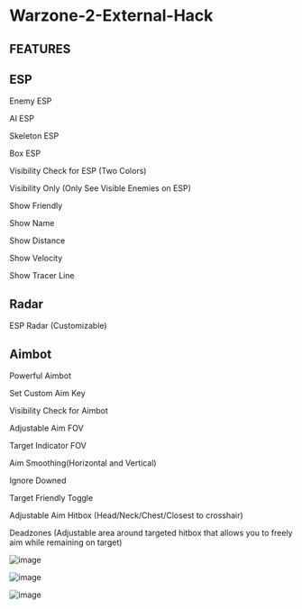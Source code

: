 # Warzone-2-External-Hack

FEATURES
---------------------------------

ESP
---------------------
Enemy ESP

AI ESP

Skeleton ESP

Box ESP

Visibility Check for ESP (Two Colors)

Visibility Only (Only See Visible Enemies on ESP)

Show Friendly

Show Name

Show Distance

Show Velocity

Show Tracer Line

Radar
-----------------
ESP Radar (Customizable)

Aimbot
-------------------
Powerful Aimbot

Set Custom Aim Key

Visibility Check for Aimbot

Adjustable Aim FOV

Target Indicator FOV

Aim Smoothing(Horizontal and Vertical)

Ignore Downed

Target Friendly Toggle

Adjustable Aim Hitbox (Head/Neck/Chest/Closest to crosshair)

Deadzones (Adjustable area around targeted hitbox that allows you to freely aim while remaining on target)

![image](https://user-images.githubusercontent.com/118202250/202347525-b9f34b1a-c874-41ff-ad25-27f3f43dd867.png)

![image](https://user-images.githubusercontent.com/118202250/202347664-d54cc179-1258-4e3d-a5b5-8d93a8c456d8.png)

![image](https://user-images.githubusercontent.com/118202250/202347792-b1c3e3f6-cff8-480e-ab94-5d2ad8ec9342.png)


